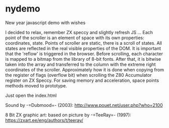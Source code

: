 # nydemo
New year javascript demo with wishes


 I decided to relax, remember ZX speccy and slightly refresh JS ...
 Each point of the scroller is an element of space with its own properties: coordinates, state.
 Points of scroller are static, there is a scroll of states.
 All states are reflected in the real visible properties of the DOM.
 It is important that the 'reflow' is triggered in the browser.
 Before scrolling, each character is mapped to a bitmap from the library of 8-bit fonts.
 After that, it is bitwise taken into the array and transferred to the column with the extreme right coordinates of the scroller.
 Approximately how it is done when copying from the register of flags (overflow bit) when scrolling the Z80 Accumulator register on ZX Speccy.
 For saving memory and acceleration, space points methods moved to prototype.

Just open the index.html

 Sound by -=Dubmood=- (2003): http://www.pouet.net/user.php?who=2100

 8 Bit ZX graphic art: based on picture by -=TeeRay=- (1997): https://zxart.ee/eng/authors/t/teeray/
